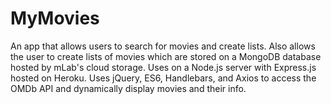 # MyMovies

An app that allows users to search for movies and create lists.
Also allows the user to create lists of movies which are stored on a MongoDB database hosted by mLab's cloud storage.
Uses on a Node.js server with Express.js hosted on Heroku.
Uses jQuery, ES6, Handlebars, and Axios to access the OMDb API and dynamically display movies and their info.
